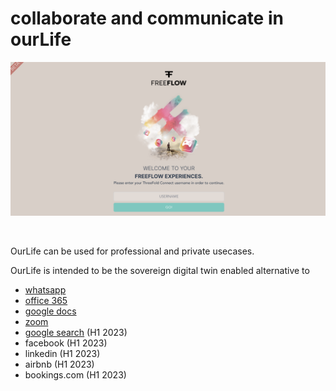 

# collaborate and communicate in ourLife

![](img/freeflow_intro_screen.png)  

<br>

OurLife can be used for professional and private usecases.

OurLife is intended to be the sovereign digital twin enabled alternative to

- [whatsapp](chat.md)
- [office 365](officedocs.md)
- [google docs](officedocs.md)
- [zoom](meet.md)
- [google search](browser.md)  (H1 2023)
- facebook (H1 2023)
- linkedin (H1 2023)
- airbnb (H1 2023)
- bookings.com (H1 2023)



